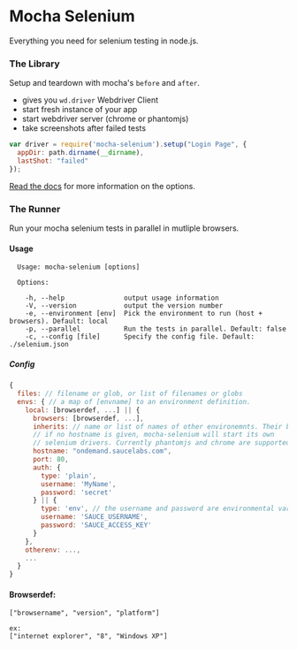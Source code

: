 
# Mocha Selenium
Everything you need for selenium testing in node.js.

### The Library
Setup and teardown with mocha's `before` and `after`.
- gives you `wd.driver` Webdriver Client
- start fresh instance of your app
- start webdriver server (chrome or phantomjs)
- take screenshots after failed tests

```js
var driver = require('mocha-selenium').setup("Login Page", {
  appDir: path.dirname(__dirname),
  lastShot: "failed"
});
```

[Read the docs](http://jaredly.github.io/mocha-selenium/#section-2) for more information on the options.

### The Runner
Run your mocha selenium tests in parallel in mutliple browsers.

#### Usage

```
  Usage: mocha-selenium [options]

  Options:

    -h, --help               output usage information
    -V, --version            output the version number
    -e, --environment [env]  Pick the environment to run (host + browsers). Default: local
    -p, --parallel           Run the tests in parallel. Default: false
    -c, --config [file]      Specify the config file. Default: ./selenium.json
```

##### Config

```javascript
{
  files: // filename or glob, or list of filenames or globs
  envs: { // a map of [envname] to an environment definition.
    local: [browserdef, ...] || {
      browsers: [browserdef, ...],
      inherits: // name or list of names of other environemnts. Their browserdefs will be appended to the current env.
      // if no hostname is given, mocha-selenium will start its own
      // selenium drivers. Currently phantomjs and chrome are supported
      hostname: "ondemand.saucelabs.com",
      port: 80,
      auth: {
        type: 'plain',
        username: 'MyName',
        password: 'secret'
      } || {
        type: 'env', // the username and password are environmental variables
        username: 'SAUCE_USERNAME',
        password: 'SAUCE_ACCESS_KEY'
      }
    },
    otherenv: ...,
    ...
  }
}
```

#### Browserdef:

```
["browsername", "version", "platform"]

ex:
["internet explorer", "8", "Windows XP"]
```
